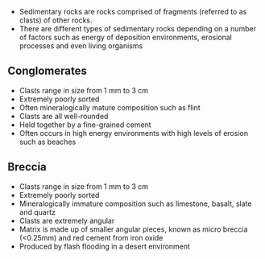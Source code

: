 - Sedimentary rocks are rocks comprised of fragments (referred to as clasts) of other rocks.
- There are different types of sedimentary rocks depending on a number of factors such as energy of deposition environments, erosional processes and even living organisms

## Conglomerates
- Clasts range in size from 1 mm to 3 cm
- Extremely poorly sorted
- Often mineralogically mature composition such as flint
- Clasts are all well-rounded 
- Held together by a fine-grained cement
- Often occurs in high energy environments with high levels of erosion such as beaches

## Breccia
- Clasts range in size from 1 mm to 3 cm
- Extremely poorly sorted
- Mineralogically immature composition such as limestone, basalt, slate and quartz
- Clasts are extremely angular
- Matrix is made up of smaller angular pieces, known as micro breccia (<0.25mm) and red cement from iron oxide
- Produced by flash flooding in a desert environment

